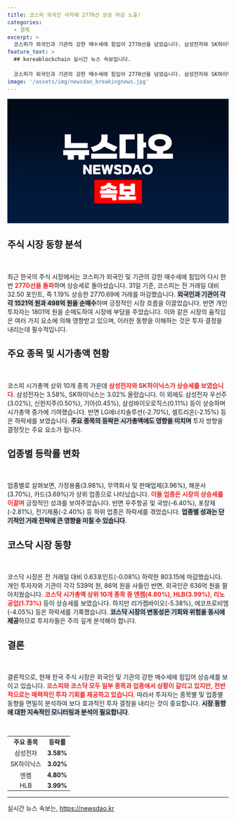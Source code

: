 ```yaml
---
title: 코스피 외국인 사자에 2770선 상승 마감 노출!
categories:
  - 경제
excerpt: >
  코스피가 외국인과 기관의 강한 매수세에 힘입어 2770선을 넘었습니다. 삼성전자와 SK하이닉스가 상승한 가운데, 코스닥은 소폭 하락했습니다. 투자 동향, 주요 종목의 등락까지! 자세한 내용이 궁금하다면 클릭하세요!
feature_text: >
  ## koreablockchain 실시간 뉴스 속보입니다.

  코스피가 외국인과 기관의 강한 매수세에 힘입어 2770선을 넘었습니다. 삼성전자와 SK하이닉스가 상승한 가운데, 코스닥은 소폭 하락했습니다. 투자 동향, 주요 종목의 등락까지! 자세한 내용이 궁금하다면 클릭하세요!
image: '/assets/img/newsdao_breakingnews.jpg'
---
```


<p><img src="/assets/img/newsdao_breakingnews.jpg" alt="koreablockchain 속보" /></p>

<h2 data-ke-size="size26">주식 시장 동향 분석</h2>

<p data-ke-size="size16">&nbsp;</p>

<p data-ke-size="size16">최근 한국의 주식 시장에서는 코스피가 외국인 및 기관의 강한 매수세에 힘입어 다시 한번 <b><span style="color: #ee2323;">2770선을 돌파</span></b>하며 상승세로 돌아섰습니다. 31일 기준, 코스피는 전 거래일 대비 32.50 포인트, 즉 1.19% 상승한 2770.69에 거래를 마감했습니다. <b><span style="background-color: #21538527;">외국인과 기관이 각각 1521억 원과 498억 원을 순매수</span></b>하며 긍정적인 시장 흐름을 이끌었습니다. 반면 개인 투자자는 1801억 원을 순매도하여 시장에 부담을 주었습니다. 이와 같은 시장의 움직임은 여러 가지 요소에 의해 영향받고 있으며, 이러한 동향을 이해하는 것은 투자 결정을 내리는데 필수적입니다.</p>

<h2 data-ke-size="size26">주요 종목 및 시가총액 현황</h2>

<p data-ke-size="size16">&nbsp;</p>

<p data-ke-size="size16">코스피 시가총액 상위 10개 종목 가운데 <b><span style="color: #ee2323;">삼성전자와 SK하이닉스가 상승세를 보였습니다</span></b>. 삼성전자는 3.58%, SK하이닉스는 3.02% 올랐습니다. 이 외에도 삼성전자 우선주(3.02%), 신한지주(0.50%), 기아(0.45%), 삼성바이오로직스(0.11%) 등이 상승하며 시가총액 증가에 기여했습니다. 반면 LG에너지솔루션(-2.70%), 셀트리온(-2.15%) 등은 하락세를 보였습니다. <b><span style="background-color: #21538527;">주요 종목의 등락은 시가총액에도 영향을 미치며</span></b> 투자 방향을 결정짓는 주요 요소가 됩니다.</p>

<h2 data-ke-size="size26">업종별 등락률 변화</h2>

<p data-ke-size="size16">&nbsp;</p>

<p data-ke-size="size16">업종별로 살펴보면, 가정용품(3.98%), 무역회사 및 판매업체(3.96%), 해운사(3.70%), 카드(3.69%)가 상위 업종으로 나타났습니다. <b><span style="color: #ee2323;">이들 업종은 시장의 상승세를 이끌며</span></b> 긍정적인 성과를 보여주었습니다. 반면 우주항공 및 국방(-6.40%), 포장재(-2.81%), 전기제품(-2.40%) 등 하위 업종은 하락세를 겪었습니다. <b><span style="background-color: #21538527;">업종별 성과는 단기적인 거래 전략에 큰 영향을 미칠 수 있습니다</span></b>.</p>

<h2 data-ke-size="size26">코스닥 시장 동향</h2>

<p data-ke-size="size16">&nbsp;</p>

<p data-ke-size="size16">코스닥 시장은 전 거래일 대비 0.63포인트(-0.08%) 하락한 803.15에 마감했습니다. 개인 투자자와 기관이 각각 539억 원, 86억 원을 사들인 반면, 외국인은 636억 원을 팔아치웠습니다. <b><span style="color: #ee2323;">코스닥 시가총액 상위 10개 종목 중 엔켐(4.80%), HLB(3.99%), 리노공업(1.73%)</span></b> 등이 상승세를 보였습니다. 하지만 리가켐바이오(-5.38%), 에코프로비엠(-4.05%) 등은 하락세를 기록했습니다. <b><span style="background-color: #21538527;">코스닥 시장의 변동성은 기회와 위험을 동시에 제공</span></b>하므로 투자자들은 주의 깊게 분석해야 합니다.</p>

<h2 data-ke-size="size26">결론</h2>

<p data-ke-size="size16">&nbsp;</p>

<p data-ke-size="size16">결론적으로, 현재 한국 주식 시장은 외국인 및 기관의 강한 매수세에 힘입어 상승세를 보이고 있습니다. <b><span style="color: #ee2323;">코스피와 코스닥 모두 일부 종목과 업종에서 상황이 갈리고 있지만, 전반적으로는 매력적인 투자 기회를 제공하고 있습니다</span></b>. 따라서 투자자는 종목별 및 업종별 동향을 면밀히 분석하여 보다 효과적인 투자 결정을 내리는 것이 중요합니다. <b><span style="background-color: #21538527;">시장 동향에 대한 지속적인 모니터링과 분석이 필요합니다</span></b>.</p>

<p data-ke-size="size16">&nbsp;</p>

<table style="border-collapse: collapse; width: 100%;">
<tr>
<td style="text-align: center; height: 17px;"><b>주요 종목</b></td>
<td style="text-align: center; height: 17px;"><b>등락률</b></td>
</tr>
<tr>
<td style="text-align: center; height: 17px;">삼성전자</td>
<td style="text-align: center; height: 17px;"><b>3.58%</b></td>
</tr>
<tr>
<td style="text-align: center; height: 17px;">SK하이닉스</td>
<td style="text-align: center; height: 17px;"><b>3.02%</b></td>
</tr>
<tr>
<td style="text-align: center; height: 17px;">엔켐</td>
<td style="text-align: center; height: 17px;"><b>4.80%</b></td>
</tr>
<tr>
<td style="text-align: center; height: 17px;">HLB</td>
<td style="text-align: center; height: 17px;"><b>3.99%</b></td>
</tr>
</table>

<hr>
실시간 뉴스 속보는, <a href="https://newsdao.kr" rel="dofollow">https://newsdao.kr</a>


